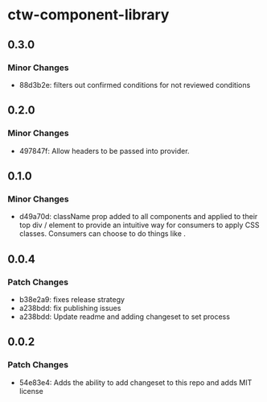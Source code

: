 # ctw-component-library

## 0.3.0

### Minor Changes

- 88d3b2e: filters out confirmed conditions for not reviewed conditions

## 0.2.0

### Minor Changes

- 497847f: Allow headers to be passed into provider.

## 0.1.0

### Minor Changes

- d49a70d: className prop added to all components and applied to their top div / element to provide an intuitive way for consumers to apply CSS classes. Consumers can choose to do things like <Conditions className="…">.

## 0.0.4

### Patch Changes

- b38e2a9: fixes release strategy
- a238bdd: fix publishing issues
- a238bdd: Update readme and adding changeset to set process

## 0.0.2

### Patch Changes

- 54e83e4: Adds the ability to add changeset to this repo and adds MIT license
